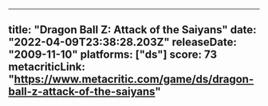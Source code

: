 
---
title: "Dragon Ball Z: Attack of the Saiyans"
date: "2022-04-09T23:38:28.203Z"
releaseDate: "2009-11-10"
platforms: ["ds"]
score: 73
metacriticLink: "https://www.metacritic.com/game/ds/dragon-ball-z-attack-of-the-saiyans"
---
